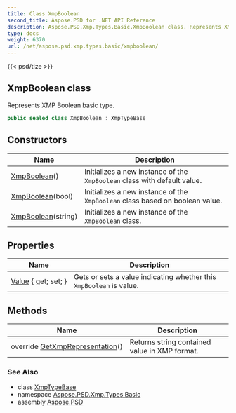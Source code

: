 ```yaml
---
title: Class XmpBoolean
second_title: Aspose.PSD for .NET API Reference
description: Aspose.PSD.Xmp.Types.Basic.XmpBoolean class. Represents XMP Boolean basic type
type: docs
weight: 6370
url: /net/aspose.psd.xmp.types.basic/xmpboolean/
---
```

{{< psd/tize >}}
## XmpBoolean class

Represents XMP Boolean basic type.

```csharp
public sealed class XmpBoolean : XmpTypeBase
```

## Constructors

| Name | Description |
| --- | --- |
| [XmpBoolean](xmpboolean/#constructor)() | Initializes a new instance of the `XmpBoolean` class with default value. |
| [XmpBoolean](xmpboolean/#constructor_1)(bool) | Initializes a new instance of the `XmpBoolean` class based on boolean value. |
| [XmpBoolean](xmpboolean/#constructor_2)(string) | Initializes a new instance of the `XmpBoolean` class. |

## Properties

| Name | Description |
| --- | --- |
| [Value](../../aspose.psd.xmp.types.basic/xmpboolean/value/) { get; set; } | Gets or sets a value indicating whether this `XmpBoolean` is value. |

## Methods

| Name | Description |
| --- | --- |
| override [GetXmpRepresentation](../../aspose.psd.xmp.types.basic/xmpboolean/getxmprepresentation/)() | Returns string contained value in XMP format. |

### See Also

* class [XmpTypeBase](../../aspose.psd.xmp.types/xmptypebase/)
* namespace [Aspose.PSD.Xmp.Types.Basic](../../aspose.psd.xmp.types.basic/)
* assembly [Aspose.PSD](../../)


